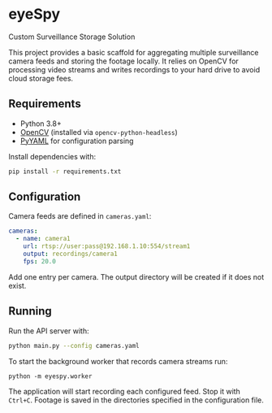 # eyeSpy

Custom Surveillance Storage Solution

This project provides a basic scaffold for aggregating multiple surveillance
camera feeds and storing the footage locally. It relies on OpenCV for
processing video streams and writes recordings to your hard drive to avoid
cloud storage fees.

## Requirements

- Python 3.8+
- [OpenCV](https://opencv.org/) (installed via `opencv-python-headless`)
- [PyYAML](https://pyyaml.org/) for configuration parsing

Install dependencies with:

```bash
pip install -r requirements.txt
```

## Configuration

Camera feeds are defined in `cameras.yaml`:

```yaml
cameras:
  - name: camera1
    url: rtsp://user:pass@192.168.1.10:554/stream1
    output: recordings/camera1
    fps: 20.0
```

Add one entry per camera. The output directory will be created if it does not
exist.

## Running

Run the API server with:

```bash
python main.py --config cameras.yaml
```
To start the background worker that records camera streams run:

```
python -m eyespy.worker
```


The application will start recording each configured feed. Stop it with
`Ctrl+C`. Footage is saved in the directories specified in the configuration
file.
